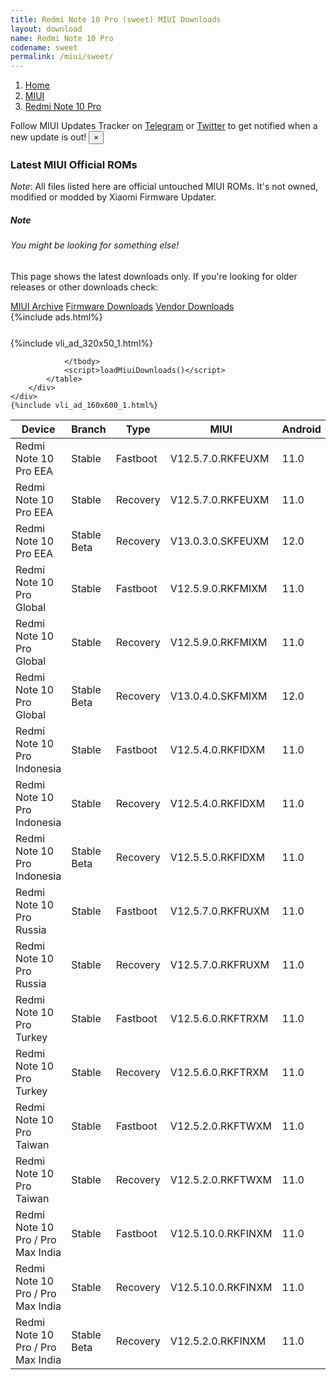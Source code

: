 ```yaml
---
title: Redmi Note 10 Pro (sweet) MIUI Downloads
layout: download
name: Redmi Note 10 Pro
codename: sweet
permalink: /miui/sweet/
---
```

<nav aria-label="breadcrumb">
    <ol class="breadcrumb">
        <li class="breadcrumb-item"><a href="/">Home</a></li>
        <li class="breadcrumb-item"><a href="/miui/">MIUI</a></li>
        <li class="breadcrumb-item active" aria-current="page"><a href="/miui/sweet/">Redmi Note 10 Pro</a></li>
    </ol>
</nav>
<div class="alert alert-primary alert-dismissible fade show" role="alert">
    Follow MIUI Updates Tracker on <a href="https://t.me/MIUIUpdatesTracker" class="alert-link">Telegram</a>
     or <a href="https://twitter.com/MiFwUpdater" class="alert-link">Twitter</a> to get notified when a new update is out!
    <button type="button" class="close" data-dismiss="alert" aria-label="Close">
        <span aria-hidden="true">&times;</span>
    </button>
</div>

### Latest MIUI Official ROMs
*Note*: All files listed here are official untouched MIUI ROMs. It's not owned, modified or modded by Xiaomi Firmware Updater.
<div class="card">
  <div class="card-body">
    <h5 class="card-title">Note</h5>
    <h6 class="card-subtitle mb-2 text-muted">You might be looking for something else!</h6>
    <p class="card-text">This page shows the latest downloads only.
     If you're looking for older releases or other downloads check:</p>
    <a href="/archive/miui/sweet/" class="card-link">MIUI Archive</a>
    <a href="/firmware/sweet/" class="card-link">Firmware Downloads</a>
    <a href="/vendor/sweet/" class="card-link">Vendor Downloads</a>
  </div>
</div>
{%include ads.html%}
<div class="row justify-content-center">
    <div class="col-10">
        <div class="table-responsive-md" style="margin-top: 25px;">
            {%include vli_ad_320x50_1.html%}
            <table id="miui" class="display dt-responsive nowrap compact table table-striped table-hover table-sm">
                <thead class="thead-dark">
                    <tr>
                        <th data-ref="device">Device</th>
                        <th data-ref="branch">Branch</th>
                        <th data-ref="type">Type</th>
                        <th data-ref="miui">MIUI</th>
                        <th data-ref="android">Android</th>
                        <th data-ref="size">Size</th>
                        <th data-ref="size">Date</th>
                        <th data-ref="link">Link</th>
                    </tr>
                </thead>
                <tbody>
                <tr><td>Redmi Note 10 Pro EEA</td><td>Stable</td><td>Fastboot</td><td>V12.5.7.0.RKFEUXM</td><td>11.0</td><td>5.7 GB</td><td>2022-01-05</td><td><a href="/miui/sweet/stable/V12.5.7.0.RKFEUXM/">Download</a></td></tr>
<tr><td>Redmi Note 10 Pro EEA</td><td>Stable</td><td>Recovery</td><td>V12.5.7.0.RKFEUXM</td><td>11.0</td><td>3.2 GB</td><td>2022-01-17</td><td><a href="/miui/sweet/stable/V12.5.7.0.RKFEUXM/">Download</a></td></tr>
<tr><td>Redmi Note 10 Pro EEA</td><td>Stable Beta</td><td>Recovery</td><td>V13.0.3.0.SKFEUXM</td><td>12.0</td><td>3.3 GB</td><td>2022-01-29</td><td><a href="/miui/sweet/stable beta/V13.0.3.0.SKFEUXM/">Download</a></td></tr>
<tr><td>Redmi Note 10 Pro Global</td><td>Stable</td><td>Fastboot</td><td>V12.5.9.0.RKFMIXM</td><td>11.0</td><td>5.7 GB</td><td>2021-12-03</td><td><a href="/miui/sweet/stable/V12.5.9.0.RKFMIXM/">Download</a></td></tr>
<tr><td>Redmi Note 10 Pro Global</td><td>Stable</td><td>Recovery</td><td>V12.5.9.0.RKFMIXM</td><td>11.0</td><td>3.1 GB</td><td>2021-12-10</td><td><a href="/miui/sweet/stable/V12.5.9.0.RKFMIXM/">Download</a></td></tr>
<tr><td>Redmi Note 10 Pro Global</td><td>Stable Beta</td><td>Recovery</td><td>V13.0.4.0.SKFMIXM</td><td>12.0</td><td>3.3 GB</td><td>2022-02-19</td><td><a href="/miui/sweet/stable beta/V13.0.4.0.SKFMIXM/">Download</a></td></tr>
<tr><td>Redmi Note 10 Pro Indonesia</td><td>Stable</td><td>Fastboot</td><td>V12.5.4.0.RKFIDXM</td><td>11.0</td><td>4.9 GB</td><td>2021-11-16</td><td><a href="/miui/sweet/stable/V12.5.4.0.RKFIDXM/">Download</a></td></tr>
<tr><td>Redmi Note 10 Pro Indonesia</td><td>Stable</td><td>Recovery</td><td>V12.5.4.0.RKFIDXM</td><td>11.0</td><td>3.1 GB</td><td>2021-11-25</td><td><a href="/miui/sweet/stable/V12.5.4.0.RKFIDXM/">Download</a></td></tr>
<tr><td>Redmi Note 10 Pro Indonesia</td><td>Stable Beta</td><td>Recovery</td><td>V12.5.5.0.RKFIDXM</td><td>11.0</td><td>3.1 GB</td><td>2022-02-19</td><td><a href="/miui/sweet/stable beta/V12.5.5.0.RKFIDXM/">Download</a></td></tr>
<tr><td>Redmi Note 10 Pro Russia</td><td>Stable</td><td>Fastboot</td><td>V12.5.7.0.RKFRUXM</td><td>11.0</td><td>5.2 GB</td><td>2021-12-11</td><td><a href="/miui/sweet/stable/V12.5.7.0.RKFRUXM/">Download</a></td></tr>
<tr><td>Redmi Note 10 Pro Russia</td><td>Stable</td><td>Recovery</td><td>V12.5.7.0.RKFRUXM</td><td>11.0</td><td>3.1 GB</td><td>2021-12-17</td><td><a href="/miui/sweet/stable/V12.5.7.0.RKFRUXM/">Download</a></td></tr>
<tr><td>Redmi Note 10 Pro Turkey</td><td>Stable</td><td>Fastboot</td><td>V12.5.6.0.RKFTRXM</td><td>11.0</td><td>4.7 GB</td><td>2021-12-11</td><td><a href="/miui/sweet/stable/V12.5.6.0.RKFTRXM/">Download</a></td></tr>
<tr><td>Redmi Note 10 Pro Turkey</td><td>Stable</td><td>Recovery</td><td>V12.5.6.0.RKFTRXM</td><td>11.0</td><td>3.1 GB</td><td>2021-12-17</td><td><a href="/miui/sweet/stable/V12.5.6.0.RKFTRXM/">Download</a></td></tr>
<tr><td>Redmi Note 10 Pro Taiwan</td><td>Stable</td><td>Fastboot</td><td>V12.5.2.0.RKFTWXM</td><td>11.0</td><td>4.2 GB</td><td>2021-11-22</td><td><a href="/miui/sweet/stable/V12.5.2.0.RKFTWXM/">Download</a></td></tr>
<tr><td>Redmi Note 10 Pro Taiwan</td><td>Stable</td><td>Recovery</td><td>V12.5.2.0.RKFTWXM</td><td>11.0</td><td>3.1 GB</td><td>2021-11-30</td><td><a href="/miui/sweet/stable/V12.5.2.0.RKFTWXM/">Download</a></td></tr>
<tr><td>Redmi Note 10 Pro / Pro Max India</td><td>Stable</td><td>Fastboot</td><td>V12.5.10.0.RKFINXM</td><td>11.0</td><td>3.7 GB</td><td>2022-01-06</td><td><a href="/miui/sweetin/stable/V12.5.10.0.RKFINXM/">Download</a></td></tr>
<tr><td>Redmi Note 10 Pro / Pro Max India</td><td>Stable</td><td>Recovery</td><td>V12.5.10.0.RKFINXM</td><td>11.0</td><td>3.0 GB</td><td>2022-01-13</td><td><a href="/miui/sweetin/stable/V12.5.10.0.RKFINXM/">Download</a></td></tr>
<tr><td>Redmi Note 10 Pro / Pro Max India</td><td>Stable Beta</td><td>Recovery</td><td>V12.5.2.0.RKFINXM</td><td>11.0</td><td>2.9 GB</td><td>2021-05-26</td><td><a href="/miui/sweetin/stable beta/V12.5.2.0.RKFINXM/">Download</a></td></tr>

                </tbody>
                <script>loadMiuiDownloads()</script>
            </table>
        </div>
    </div>
    {%include vli_ad_160x600_1.html%}
</div>
